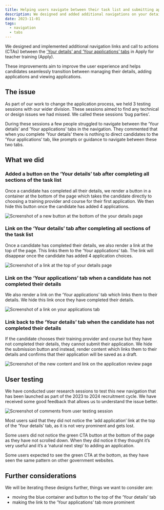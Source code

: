 ```yaml
---
title: Helping users navigate between their task list and submitting applications
description: We designed and added additional navigations on your details and your applications
date: 2023-11-01
tags:
  - navigation
  - tabs
---
```


We designed and implemented additional navigation links and call to actions (CTAs) between the ['Your details’ and ‘Your applications’ tabs](/apply-for-teacher-training/adding-a-navigation-bar/) in Apply for teacher training (Apply).

These improvements aim to improve the user experience and helps candidates seamlessly transition between managing their details, adding applications and viewing applications.

## The issue

As part of our work to change the application process, we held 3 testing sessions with our wider division. These sessions aimed to find any technical or design issues we had missed. We called these sessions ‘bug parties’.

During these sessions a few people struggled to navigate between the ‘Your details’ and ‘Your applications’ tabs in the navigation. They commented that when you complete ‘Your details’ there is nothing to direct candidates to the ‘Your applications’ tab, like prompts or guidance to navigate between these two tabs.

## What we did

### Added a button on the ‘Your details’ tab after completing all sections of the task list
Once a candidate has completed all  their details, we render a button in a container at the bottom of the page which takes the candidate directly to choosing a training provider and course for their first application. We then hide this button once the candidate has added 4 applications.

![Screenshot of a new button at the bottom of the your details page](blue-box.png)

### Link on the ‘Your details’ tab after completing all sections of the task list
Once a candidate has completed their details, we also render a link at the top of the page. This links them to the ‘Your applications’ tab. The link will disappear once the candidate has added 4 application choices.

![Screenshot of a link at the top of your details page](details-to-applications.png)

### Link on the ‘Your applications’ tab when a candidate has not completed their details
We also render a link on the ‘Your applications’ tab which links them to their details. We hide this link once they have completed their details.

![Screenshot of a link on your applications tab](your-applications-to-your-details.png)

### Link back to the ‘Your details’ tab when the candidate has not completed their details
If the candidate chooses their training provider and course but they have not completed their details, they cannot submit their application. We hide the submission button and instead, render content which links them to their details and confirms that their application will be saved as a draft.

![Screenshot of the new content and link on the application review page](course-review.png)

## User testing
We have conducted user research sessions to test this new navigation that has been launched as part of the 2023 to 2024 recruitment cycle. We have received some good feedback that allows us to understand the issue better.

![Screenshot of comments from user testing session](ur-findings.png)

Most users said that they did not notice the ‘add application’ link at the top of the ‘Your details’ tab, as it is not very prominent and gets lost.

Some users did not notice the green CTA button at the bottom of the page as they have not scrolled down. When they did notice it they thought it’s very useful and it’s a ‘natural next step’ to adding an application.

Some users expected to see the green CTA at the bottom, as they have seen the same pattern on other government websites.

## Further considerations

We will be iterating these designs further, things we want to consider are:

* moving the blue container and button to the top of the ‘Your details’ tab
* making the link to the ‘Your applications’ tab more prominent